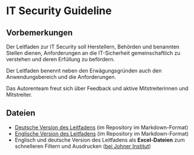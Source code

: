IT Security Guideline
=====================

## Vorbemerkungen

Der Leitfaden zur IT Security soll Herstellern, Behörden und benannten Stellen dienen, Anforderungen an die IT-Sicherheit gemeinschaftlich zu verstehen und deren Erfüllung zu befördern. 

Der Leitfaden benennt neben den Erwägungsgründen auch den Anwendungsbereich und die Anforderungen.

Das Autorenteam freut sich über Feedback und aktive Mitstreiterinnen und Mitstreiter.

## Dateien

- [Deutsche Version des Leitfadens](Guideline-IT-Security-DE.md) (im Repository im Markdown-Format)
- [Englische Version des Leitfadens](Guideline-IT-Security-EN.md) (im Repository im Markdown-Format)
- Englisch und deutsche Version des Leitfadens als **Excel-Dateien** zum schnelleren Filtern und Ausdrucken ([bei Johner Institut](https://www.johner-institut.de/leitfaden-it-security/))
